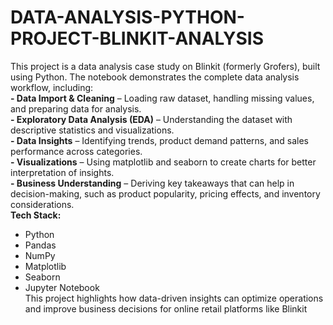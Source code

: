 # DATA-ANALYSIS-PYTHON-PROJECT-BLINKIT-ANALYSIS
This project is a data analysis case study on Blinkit (formerly Grofers), built using Python. The notebook demonstrates the complete data analysis workflow, including:<br>
**- Data Import & Cleaning** – Loading raw dataset, handling missing values, and preparing data for analysis.<br>
**- Exploratory Data Analysis (EDA)** – Understanding the dataset with descriptive statistics and visualizations. <br>
**- Data Insights** – Identifying trends, product demand patterns, and sales performance across categories.<br>
**- Visualizations** – Using matplotlib and seaborn to create charts for better interpretation of insights.<br>
**- Business Understanding** – Deriving key takeaways that can help in decision-making, such as product popularity, pricing effects, and inventory considerations.<br>
**Tech Stack:**<br>
- Python <br>
- Pandas <br>
- NumPy <br>
- Matplotlib <br>
- Seaborn <br>
- Jupyter Notebook <br>
This project highlights how data-driven insights can optimize operations and improve business decisions for online retail platforms like Blinkit
